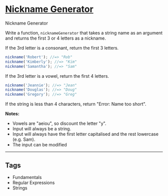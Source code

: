 # [Nickname Generator](https://www.codewars.com/kata/593b1909e68ff627c9000186)

Nickname Generator

Write a function, `nicknameGenerator` that takes a string name as an argument and returns the first 3 or 4 letters as a nickname.

If the 3rd letter is a consonant, return the first 3 letters.

```javascript
nickname('Robert'); //=> "Rob"
nickname('Kimberly'); //=> "Kim"
nickname('Samantha'); //=> "Sam"
```

If the 3rd letter is a vowel, return the first 4 letters.

```javascript
nickname('Jeannie'); //=> "Jean"
nickname('Douglas'); //=> "Doug"
nickname('Gregory'); //=> "Greg"
```

If the string is less than 4 characters, return "Error: Name too short".

**Notes:**

- Vowels are "aeiou", so discount the letter "y".
- Input will always be a string.
- Input will always have the first letter capitalised and the rest lowercase (e.g. Sam).
- The input can be modified

---

## Tags

- Fundamentals
- Regular Expressions
- Strings
